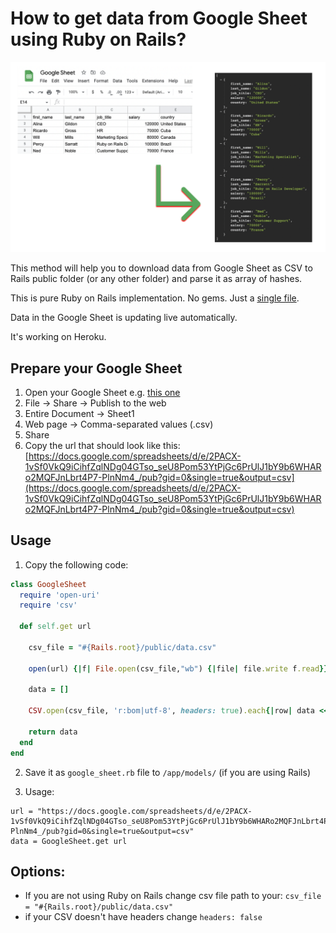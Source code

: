 # How to get data from Google Sheet using Ruby on Rails?

![alt text](img2.png "image")

This method will help you to download data from Google Sheet as CSV to Rails public folder (or any other folder) and parse it as array of hashes.

This is pure Ruby on Rails implementation. No gems. Just a [single file](https://github.com/AndreyAzimov/ruby-on-rails-google-sheet-csv/blob/main/google_sheet.rb).

Data in the Google Sheet is updating live automatically.

It's working on Heroku.

## Prepare your Google Sheet
1. Open your Google Sheet e.g. [this one](https://docs.google.com/spreadsheets/d/1A4ad-FM0SR-LiCRN301w-WnW-H7wFg2BJ7QMLsGJxqw/edit?usp=sharing)
2. File -> Share -> Publish to the web
3. Entire Document -> Sheet1
4. Web page -> Comma-separated values (.csv)
5. Share
6. Copy the url that should look like this: [https://docs.google.com/spreadsheets/d/e/2PACX-1vSf0VkQ9iCihfZqlNDg04GTso_seU8Pom53YtPjGc6PrUlJ1bY9b6WHARo2MQFJnLbrt4P7-PlnNm4_/pub?gid=0&single=true&output=csv](https://docs.google.com/spreadsheets/d/e/2PACX-1vSf0VkQ9iCihfZqlNDg04GTso_seU8Pom53YtPjGc6PrUlJ1bY9b6WHARo2MQFJnLbrt4P7-PlnNm4_/pub?gid=0&single=true&output=csv)

## Usage
1. Copy the following code:
```ruby
class GoogleSheet
  require 'open-uri'
  require 'csv'

  def self.get url

    csv_file = "#{Rails.root}/public/data.csv"

    open(url) {|f| File.open(csv_file,"wb") {|file| file.write f.read}}

    data = []

    CSV.open(csv_file, 'r:bom|utf-8', headers: true).each{|row| data << row.to_hash}

    return data
  end
end
```

2. Save it as `google_sheet.rb` file to `/app/models/` (if you are using Rails)

3. Usage:

```
url = "https://docs.google.com/spreadsheets/d/e/2PACX-1vSf0VkQ9iCihfZqlNDg04GTso_seU8Pom53YtPjGc6PrUlJ1bY9b6WHARo2MQFJnLbrt4P7-PlnNm4_/pub?gid=0&single=true&output=csv"
data = GoogleSheet.get url
```
## Options:
- If you are not using Ruby on Rails change csv file path to your: ```csv_file = "#{Rails.root}/public/data.csv"```
- if your CSV doesn't have headers change `headers: false`
